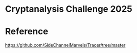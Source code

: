 # Cryptanalysis Challenge 2025

# Reference

https://github.com/SideChannelMarvels/Tracer/tree/master
